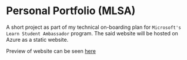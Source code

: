 # Personal Portfolio (MLSA)

A short project as part of my technical on-boarding plan for `Microsoft's Learn Student Ambassador` program. The said website will be hosted on Azure as a static website.

Preview of website can be seen [here](https://black-desert-043253b00.5.azurestaticapps.net/)
